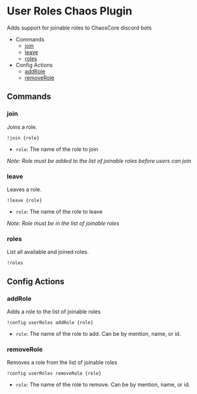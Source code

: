 # User Roles Chaos Plugin

Adds support for joinable roles to ChaosCore discord bots

- Commands
    - [join](#join)
    - [leave](#leave)
    - [roles](#roles)
- Config Actions
    - [addRole](#addRole)
    - [removeRole](#removeRole)


## Commands

### join
Joins a role. 
```
!join {role}
```
- `role`: The name of the role to join

*Note: Role must be added to the list of joinable roles before users can join* 


### leave
Leaves a role. 
```
!leave {role}
```

- `role`: The name of the role to leave

*Note: Role must be in the list of joinable roles*

### roles
List all available and joined roles. 
```
!roles
```

## Config Actions

### addRole
Adds a role to the list of joinable roles
```
!config userRoles addRole {role}
```

- `role`: The name of the role to add. Can be by mention, name, or id.

### removeRole
Removes a role from the list of joinable roles
```
!config userRoles removeRole {role}
```

- `role`: The name of the role to remove. Can be by mention, name, or id.